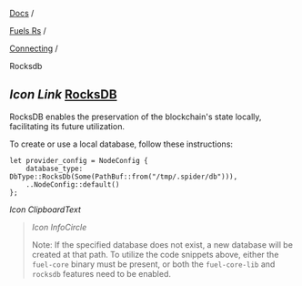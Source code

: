 [Docs](https://docs.fuel.network/) /

[Fuels Rs](https://docs.fuel.network/docs/fuels-rs/) /

[Connecting](https://docs.fuel.network/docs/fuels-rs/connecting/) /

Rocksdb

## _Icon Link_ [RocksDB](https://docs.fuel.network/docs/fuels-rs/connecting/rocksdb/\#rocksdb)

RocksDB enables the preservation of the blockchain's state locally, facilitating its future utilization.

To create or use a local database, follow these instructions:

```fuel_Box fuel_Box-idXKMmm-css
let provider_config = NodeConfig {
    database_type: DbType::RocksDb(Some(PathBuf::from("/tmp/.spider/db"))),
    ..NodeConfig::default()
};
```

_Icon ClipboardText_

> _Icon InfoCircle_
>
> Note: If the specified database does not exist, a new database will be created at that path. To utilize the code snippets above, either the `fuel-core` binary must be present, or both the `fuel-core-lib` and `rocksdb` features need to be enabled.